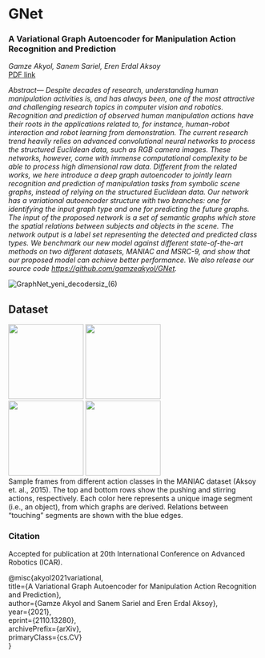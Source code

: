 # GNet

### A Variational Graph Autoencoder for Manipulation Action Recognition and Prediction
_Gamze Akyol, Sanem Sariel, Eren Erdal Aksoy_  
[PDF link](https://arxiv.org/abs/2110.13280#)

_Abstract— Despite decades of research, understanding human manipulation activities is, and has always been, one of the most attractive and challenging research topics in computer vision and robotics. Recognition and prediction of observed human manipulation actions have their roots in the applications related to, for instance, human-robot interaction and robot learning from demonstration. The current research trend heavily relies on advanced convolutional neural networks to process the structured Euclidean data, such as RGB camera images. These networks, however, come with immense computational complexity to be able to process high dimensional raw data. Different from the related works, we here introduce a deep graph autoencoder to jointly learn recognition and prediction of manipulation tasks from symbolic scene graphs, instead of relying on the structured Euclidean data. Our network has a variational autoencoder structure with two branches: one for identifying the input graph type and one for predicting the future graphs. The input of the proposed network is a set of semantic graphs which store the spatial relations between subjects and objects in the scene. The network output is a label set representing the detected and predicted class types. We benchmark our new model against different state-of-the-art methods on two different datasets, MANIAC and MSRC-9, and show that our proposed model can achieve better performance. We also release our source code https://github.com/gamzeakyol/GNet._

![GraphNet_yeni_decodersiz_(6)](https://user-images.githubusercontent.com/15743753/138309567-6a6abadf-4487-4b16-b745-0a236c634928.png)


## Dataset
<img src="https://user-images.githubusercontent.com/15743753/148391329-0a61cd02-f872-42aa-8251-b0b4e22687a5.png" width="150">
<img src="https://user-images.githubusercontent.com/15743753/148391361-adb89525-ff0a-4220-878f-43637c199a14.png" width="150"><br/>
<img src="https://user-images.githubusercontent.com/15743753/148391371-5ab95005-7340-40df-ad95-2a7df0481284.png" width="150">
<img src="https://user-images.githubusercontent.com/15743753/148391376-3d8e7a49-17f6-44a7-b784-75cd5d7a523e.png" width="150"><br/>
Sample frames from different action classes in the MANIAC dataset (Aksoy et. al., 2015). The top and bottom rows show the pushing and stirring actions, respectively. Each color here represents a unique image segment (i.e., an object), from which graphs are derived. Relations between “touching” segments are shown with the blue edges.


### Citation

Accepted for publication at 20th International Conference on Advanced Robotics (ICAR).  

@misc{akyol2021variational,  
    title={A Variational Graph Autoencoder for Manipulation Action Recognition and Prediction},  
    author={Gamze Akyol and Sanem Sariel and Eren Erdal Aksoy},  
    year={2021},  
    eprint={2110.13280},  
    archivePrefix={arXiv},  
    primaryClass={cs.CV}  
}
